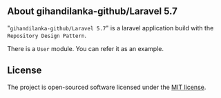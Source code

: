## About gihandilanka-github/Laravel 5.7

"`gihandilanka-github/Laravel 5.7`"  is a laravel application build with the `Repository Design Pattern`.<br>

There is a `User` module. You can refer it as an example.



## License

The project is open-sourced software licensed under the [MIT license](https://opensource.org/licenses/MIT).
